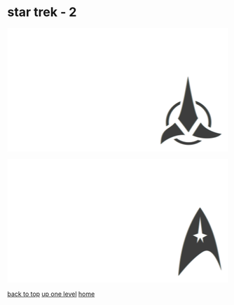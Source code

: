 # star trek - 2
[![star_trek_klingon_symbol.png](/terminal/chromatic%20aberration/little/star%20trek/star_trek_klingon_symbol.png "star_trek_klingon_symbol.png")](https://raw.githubusercontent.com/buckmanc/wallpapers/main/terminal/chromatic%20aberration/little/star%20trek/star_trek_klingon_symbol.png)

[![star_trek_starfleet_insignia.png](/terminal/chromatic%20aberration/little/star%20trek/star_trek_starfleet_insignia.png "star_trek_starfleet_insignia.png")](https://raw.githubusercontent.com/buckmanc/wallpapers/main/terminal/chromatic%20aberration/little/star%20trek/star_trek_starfleet_insignia.png)


</p>
</details>


[back to top](#)
[up one level](/terminal/chromatic%20aberration/little/README.MD)
[home](/)
